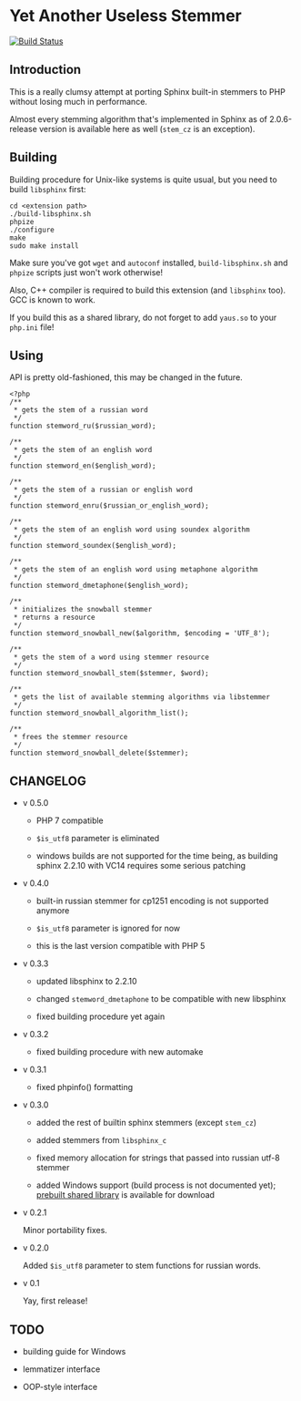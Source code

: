 # Yet Another Useless Stemmer

[![Build Status](https://secure.travis-ci.org/narkq/YAUS.png?branch=master)](http://travis-ci.org/narkq/YAUS)

## Introduction

This is a really clumsy attempt at porting Sphinx built-in stemmers to PHP without losing much in performance.

Almost every stemming algorithm that's implemented in Sphinx as of 2.0.6-release version is available here as well (`stem_cz` is an exception).

## Building

Building procedure for Unix-like systems is quite usual, but you need to build `libsphinx` first:

    cd <extension path>
    ./build-libsphinx.sh
    phpize
    ./configure
    make
    sudo make install

Make sure you've got `wget` and `autoconf` installed, `build-libsphinx.sh` and `phpize` scripts just won't work otherwise!

Also, C++ compiler is required to build this extension (and `libsphinx` too). GCC is known to work.

If you build this as a shared library, do not forget to add `yaus.so` to your `php.ini` file!

## Using

API is pretty old-fashioned, this may be changed in the future.

    <?php
    /**
     * gets the stem of a russian word
     */
    function stemword_ru($russian_word);

    /**
     * gets the stem of an english word
     */
    function stemword_en($english_word);

    /**
     * gets the stem of a russian or english word
     */
    function stemword_enru($russian_or_english_word);

    /**
     * gets the stem of an english word using soundex algorithm
     */
    function stemword_soundex($english_word);

    /**
     * gets the stem of an english word using metaphone algorithm
     */
    function stemword_dmetaphone($english_word);

    /**
     * initializes the snowball stemmer
     * returns a resource
     */
    function stemword_snowball_new($algorithm, $encoding = 'UTF_8');

    /**
     * gets the stem of a word using stemmer resource
     */
    function stemword_snowball_stem($stemmer, $word);

    /**
     * gets the list of available stemming algorithms via libstemmer
     */
    function stemword_snowball_algorithm_list();

    /**
     * frees the stemmer resource
     */
    function stemword_snowball_delete($stemmer);

## CHANGELOG

*	v 0.5.0

	* PHP 7 compatible

	* `$is_utf8` parameter is eliminated

    * windows builds are not supported for the time being, as building sphinx 2.2.10 with VC14 requires some serious patching

*	v 0.4.0

	* built-in russian stemmer for cp1251 encoding is not supported anymore

	* `$is_utf8` parameter is ignored for now

	* this is the last version compatible with PHP 5

*	v 0.3.3

	* updated libsphinx to 2.2.10

	* changed `stemword_dmetaphone` to be compatible with new libsphinx

	* fixed building procedure yet again

*	v 0.3.2

	* fixed building procedure with new automake

*	v 0.3.1

	* fixed phpinfo() formatting

*	v 0.3.0

	* added the rest of builtin sphinx stemmers (except `stem_cz`)

	* added stemmers from `libsphinx_c`

	* fixed memory allocation for strings that passed into russian utf-8 stemmer

	* added Windows support (build process is not documented yet); [prebuilt shared library](https://drive.google.com/folderview?id=0Bx7fvWqnm1IEenFlTFl3eWM5NG8&usp=sharing) is available for download

*	v 0.2.1

	Minor portability fixes.

*	v 0.2.0

	Added `$is_utf8` parameter to stem functions for russian words.

*	v 0.1

	Yay, first release!


## TODO

*	building guide for Windows

*	lemmatizer interface

*	OOP-style interface
